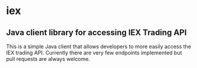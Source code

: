 # iex 
## Java client library for accessing IEX Trading API

This is a simple Java client that allows developers to more easily access the IEX trading API. 
Currently there are very few endpoints implemented but pull requests are always welcome.
